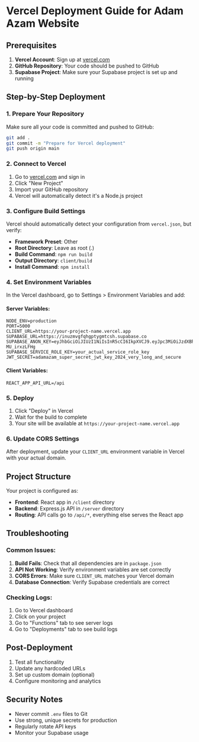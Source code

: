 # Vercel Deployment Guide for Adam Azam Website

## Prerequisites

1. **Vercel Account**: Sign up at [vercel.com](https://vercel.com)
2. **GitHub Repository**: Your code should be pushed to GitHub
3. **Supabase Project**: Make sure your Supabase project is set up and running

## Step-by-Step Deployment

### 1. Prepare Your Repository

Make sure all your code is committed and pushed to GitHub:

```bash
git add .
git commit -m "Prepare for Vercel deployment"
git push origin main
```

### 2. Connect to Vercel

1. Go to [vercel.com](https://vercel.com) and sign in
2. Click "New Project"
3. Import your GitHub repository
4. Vercel will automatically detect it's a Node.js project

### 3. Configure Build Settings

Vercel should automatically detect your configuration from `vercel.json`, but verify:

- **Framework Preset**: Other
- **Root Directory**: Leave as root (.)
- **Build Command**: `npm run build`
- **Output Directory**: `client/build`
- **Install Command**: `npm install`

### 4. Set Environment Variables

In the Vercel dashboard, go to Settings > Environment Variables and add:

#### Server Variables:
```
NODE_ENV=production
PORT=5000
CLIENT_URL=https://your-project-name.vercel.app
SUPABASE_URL=https://inuzmvgfqhgptygmtcsh.supabase.co
SUPABASE_ANON_KEY=eyJhbGciOiJIUzI1NiIsInR5cCI6IkpXVCJ9.eyJpc3MiOiJzdXBhYmFzZSIsInJlZiI6ImludXptdmdmcWhncHR5Z210Y3NoIiwicm9sZSI6ImFub24iLCJpYXQiOjE3NjE0MDA5MTgsImV4cCI6MjA3Njk3NjkxOH0.co0Bm51dFmNzNghC5xJfNs6zzPgmurd-MU_irxzLFHg
SUPABASE_SERVICE_ROLE_KEY=your_actual_service_role_key
JWT_SECRET=adamazam_super_secret_jwt_key_2024_very_long_and_secure
```

#### Client Variables:
```
REACT_APP_API_URL=/api
```

### 5. Deploy

1. Click "Deploy" in Vercel
2. Wait for the build to complete
3. Your site will be available at `https://your-project-name.vercel.app`

### 6. Update CORS Settings

After deployment, update your `CLIENT_URL` environment variable in Vercel with your actual domain.

## Project Structure

Your project is configured as:
- **Frontend**: React app in `/client` directory
- **Backend**: Express.js API in `/server` directory
- **Routing**: API calls go to `/api/*`, everything else serves the React app

## Troubleshooting

### Common Issues:

1. **Build Fails**: Check that all dependencies are in `package.json`
2. **API Not Working**: Verify environment variables are set correctly
3. **CORS Errors**: Make sure `CLIENT_URL` matches your Vercel domain
4. **Database Connection**: Verify Supabase credentials are correct

### Checking Logs:

1. Go to Vercel dashboard
2. Click on your project
3. Go to "Functions" tab to see server logs
4. Go to "Deployments" tab to see build logs

## Post-Deployment

1. Test all functionality
2. Update any hardcoded URLs
3. Set up custom domain (optional)
4. Configure monitoring and analytics

## Security Notes

- Never commit `.env` files to Git
- Use strong, unique secrets for production
- Regularly rotate API keys
- Monitor your Supabase usage
